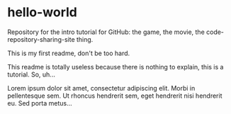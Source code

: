 # hello-world
Repository for the intro tutorial for GitHub: the game, the movie, the code-repository-sharing-site thing.

This is my first readme, don't be too hard.

This readme is totally useless because there is nothing to explain, this is a tutorial. So, uh...

Lorem ipsum dolor sit amet, consectetur adipiscing elit. Morbi in pellentesque sem. Ut rhoncus hendrerit sem, eget hendrerit nisi hendrerit eu. Sed porta metus...
